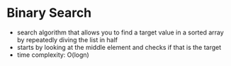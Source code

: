 # Binary Search

- search algorithm that allows you to find a target value in a sorted array by repeatedly diving the list in half
- starts by looking at the middle element and checks if that is the target
- time complexity: O(logn)
